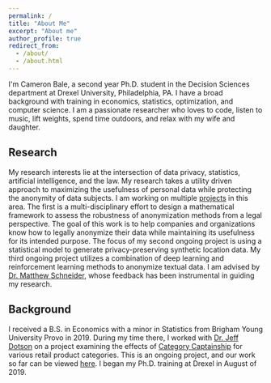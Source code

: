 ```yaml
---
permalink: /
title: "About Me"
excerpt: "About me"
author_profile: true
redirect_from: 
  - /about/
  - /about.html
---
```


I'm Cameron Bale, a second year Ph.D. student in the Decision Sciences department at Drexel University, Philadelphia, PA. I have a broad background with training in economics, statistics, optimization, and computer science. I am a passionate researcher who loves to code, listen to music, lift weights, spend time outdoors, and relax with my wife and daughter.

## Research

My research interests lie at the intersection of data privacy, statistics, artificial intelligence, and the law. My research takes a utility driven approach to maximizing the usefulness of personal data while protecting the anonymity of data subjects. I am working on multiple [projects](https://cdbale.github.io//research/) in this area. The first is a multi-disciplinary effort to design a mathematical framework to assess the robustness of anonymization methods from a legal perspective. The goal of this work is to help companies and organizations know how to legally anonymize their data while maintaining its usefulness for its intended purpose. The focus of my second ongoing project is using a statistical model to generate privacy-preserving synthetic location data. My third ongoing project utilizes a combination of deep learning and reinforcement learning methods to anonymize textual data. I am advised by [Dr. Matthew Schneider](https://www.lebow.drexel.edu/people/matthewschneider), whose feedback has been instrumental in guiding my research.

## Background

I received a B.S. in Economics with a minor in Statistics from Brigham Young University Provo in 2019. During my time there, I worked with [Dr. Jeff Dotson](https://marriott.byu.edu/directory/details?id=33658) on a project examining the effects of [Category Captainship](https://www.dotactiv.com/blog/what-is-a-category-captain) for various retail product categories. This is an ongoing project, and our work so far can be viewed [here](https://github.com/marcdotson/category-captainship). I began my Ph.D. training at Drexel in August of 2019.
